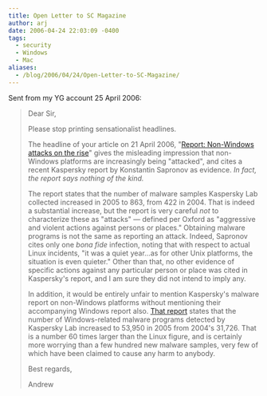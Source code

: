 ```yaml
---
title: Open Letter to SC Magazine
author: arj
date: 2006-04-24 22:03:09 -0400
tags: 
  - security
  - Windows
  - Mac
aliases:
  - /blog/2006/04/24/Open-Letter-to-SC-Magazine/
---
```

Sent from my YG account 25 April 2006:

> Dear Sir,
>
> Please stop printing sensationalist headlines.
>
> The headline of your article on 21 April 2006, "[Report: Non-Windows attacks on the rise](http://www.viruslist.com/en/analysis?pubid=184625030)" gives the misleading impression that non-Windows platforms are increasingly being "attacked", and cites a recent Kaspersky report by Konstantin Sapronov as evidence. _In fact, the report says nothing of the kind._
>
> The report states that the number of malware samples Kaspersky Lab collected increased in 2005 to 863, from 422 in 2004. That is indeed a substantial increase, but the report is very careful _not_ to characterize these as "attacks" &#x2014; defined per Oxford as "aggressive and violent actions against persons or places." Obtaining malware programs is not the same as reporting an attack. Indeed, Sapronov cites only one _bona fide_ infection, noting that with respect to actual Linux incidents, "it was a quiet year...as for other Unix platforms, the situation is even quieter." Other than that, no other evidence of specific actions against any particular person or place was cited in Kaspersky's report, and I am sure they did not intend to imply any. 
> 
> In addition, it would be entirely unfair to mention Kaspersky's malware report on non-Windows platforms without mentioning their accompanying Windows report also. [That report](http://www.viruslist.com/en/analysis?pubid=182974451) states that the number of Windows-related malware programs detected by Kaspersky Lab increased to 53,950 in 2005 from 2004's 31,726. That is a number 60 times larger than the Linux figure, and is certainly more worrying than a few hundred new malware samples, very few of which have been claimed to cause any harm to anybody. 
>
> Best regards,
>
> Andrew

